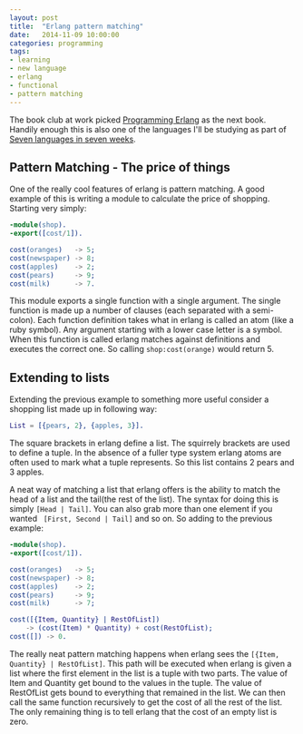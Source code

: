 ```yaml
---
layout: post
title:  "Erlang pattern matching"
date:   2014-11-09 10:00:00
categories: programming
tags:
- learning
- new language
- erlang
- functional
- pattern matching
---
```


The book club at work picked [Programming Erlang](book-erlang) as the next book.
Handily enough this is also one of the languages I'll be studying as part of [Seven languages in seven weeks](book-7-languages).

## Pattern Matching - The price of things
One of the really cool features of erlang is pattern matching.
A good example of this is writing a module to calculate the price of shopping.
Starting very simply:

```erlang
-module(shop).
-export([cost/1]).

cost(oranges)   -> 5;
cost(newspaper) -> 8;
cost(apples)    -> 2;
cost(pears)     -> 9;
cost(milk)      -> 7.
```

This module exports a single function with a single argument.
The single function is made up a number of clauses (each separated with a semi-colon).
Each function definition takes what in erlang is called an atom (like a ruby symbol).
Any argument starting with a lower case letter is a symbol.
When this function is called erlang matches against definitions and executes the correct one.
So calling ```shop:cost(orange)``` would return 5.

## Extending to lists
Extending the previous example to something more useful consider a shopping list made up in following way:

```erlang
List = [{pears, 2}, {apples, 3}].
```

The square brackets in erlang define a list. The squirrely brackets are used to define a tuple.
In the absence of a fuller type system erlang atoms are often used to mark what a tuple represents.
So this list contains 2 pears and 3 apples.

A neat way of matching a list that erlang offers is the ability to match the head of a list and the tail(the rest of the list).
The syntax for doing this is simply ```[Head | Tail]```. You can also grab more than one element if you wanted ``` [First, Second | Tail]``` and so on.
So adding to the previous example:

```erlang
-module(shop).
-export([cost/1]).

cost(oranges)   -> 5;
cost(newspaper) -> 8;
cost(apples)    -> 2;
cost(pears)     -> 9;
cost(milk)      -> 7;

cost([{Item, Quantity} | RestOfList])
    -> (cost(Item) * Quantity) + cost(RestOfList);
cost([]) -> 0.
```
The really neat pattern matching happens when erlang sees the ```[{Item, Quantity} | RestOfList]```.
This path will be executed when erlang is given a list where the first element in the list is a tuple with two parts.
The value of Item and Quantity get bound to the values in the tuple. The value of RestOfList gets bound to everything
that remained in the list. We can then call the same function recursively to get the cost of all the rest of the list.
The only remaining thing is to tell erlang that the cost of an empty list is zero.


[repo-erlang-space]: https://github.com/meadsteve/ErlangSpace
[book-erlang]: http://www.amazon.co.uk/dp/B00I9GR4TW/ref=pe_385721_48721101_TE_M1T1DP
[book-7-languages]: http://shop.oreilly.com/product/9781934356593.do
